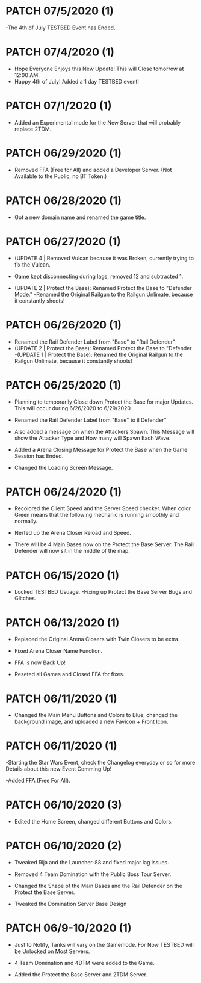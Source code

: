 # PATCH 07/5/2020 (1)

-The 4th of July TESTBED Event has Ended.

# PATCH 07/4/2020 (1)
- Hope Everyone Enjoys this New Update! This will Close tomorrow at 12:00 AM.
- Happy 4th of July! Added a 1 day TESTBED event!

# PATCH 07/1/2020 (1)

- Added an Experimental mode for the New Server that will probably replace 2TDM.

# PATCH 06/29/2020 (1)

- Removed FFA (Free for All) and added a Developer Server. (Not Available to the Public, no BT Token.)

# PATCH 06/28/2020 (1)

- Got a new domain name and renamed the game title.

# PATCH 06/27/2020 (1)

- (UPDATE 4 | Removed Vulcan because it was Broken, currently trying to fix the Vulcan.

- Game kept disconnecting during lags, removed 12 and subtracted 1.

- (UPDATE 2 | Protect the Base): Renamed Protect the Base to "Defender Mode."
  -Renamed the Original Railgun to the Railgun Unlimate, because it constantly shoots!

# PATCH 06/26/2020 (1)

- Renamed the Rail Defender Label from "Base" to "Rail Defender"
- (UPDATE 2 | Protect the Base): Renamed Protect the Base to "Defender
  -(UPDATE 1 | Protect the Base): Renamed the Original Railgun to the Railgun Unlimate, because it constantly shoots!

# PATCH 06/25/2020 (1)

- Planning to temporarily Close down Protect the Base for major Updates. This will occur during 6/26/2020 to 6/29/2020.

- Renamed the Rail Defender Label from "Base" to il Defender"
- Also added a message on when the Attackers Spawn. This Message will show the Attacker Type and How many will Spawn Each Wave.
- Added a Arena Closing Message for Protect the Base when the Game Session has Ended.
- Changed the Loading Screen Message.

# PATCH 06/24/2020 (1)

- Recolored the Client Speed and the Server Speed checker. When color Green means that the following mechanic is running smoothly and normally.

* Nerfed up the Arena Closer Reload and Speed.

* There will be 4 Main Bases now on the Protect the Base Server. The Rail Defender will now sit in the middle of the map.

# PATCH 06/15/2020 (1)

- Locked TESTBED Usuage.
  -Fixing up Protect the Base Server Bugs and Glitches.

# PATCH 06/13/2020 (1)

- Replaced the Original Arena Closers with Twin Closers to be extra.
- Fixed Arena Closer Name Function.
- FFA is now Back Up!

- Reseted all Games and Closed FFA for fixes.

# PATCH 06/11/2020 (1)

- Changed the Main Menu Buttons and Colors to Blue, changed the background image, and uploaded a new Favicon + Front Icon.

# PATCH 06/11/2020 (1)

-Starting the Star Wars Event, check the Changelog everyday or so for more Details about this new Event Comming Up!

-Added FFA (Free For All).

# PATCH 06/10/2020 (3)

- Edited the Home Screen, changed different Buttons and Colors.

# PATCH 06/10/2020 (2)

- Tweaked Rija and the Launcher-88 and fixed major lag issues.

- Removed 4 Team Domination with the Public Boss Tour Server.

- Changed the Shape of the Main Bases and the Rail Defender on the Protect the Base Server.
- Tweaked the Domination Server Base Design

# PATCH 06/9-10/2020 (1)

- Just to Notify, Tanks will vary on the Gamemode. For Now TESTBED will be Unlocked on Most Servers.

- 4 Team Domination and 4DTM were added to the Game.
- Added the Protect the Base Server and 2TDM Server.
